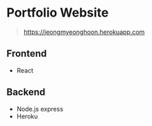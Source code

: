 # Portfolio Website

> https://jeongmyeonghoon.herokuapp.com

## Frontend
* React

## Backend
* Node.js express
* Heroku
